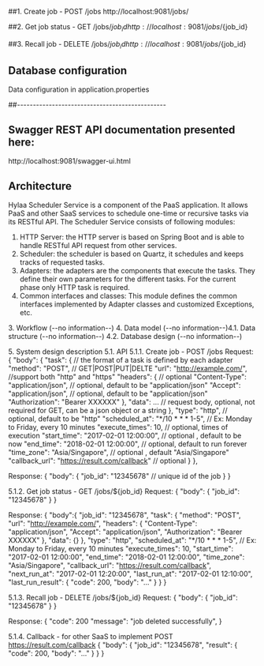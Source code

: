 ##1.​ Create job - POST /jobs
http://localhost:9081/jobs/

##2. Get job status - GET /jobs/${job_id}
http://localhost:9081/jobs/${job_id}

##3. Recall job - DELETE /jobs/${job_id}
http://localhost:9081/jobs/${job_id}

## Database configuration
Data configuration in application.properties 


##-----------------------------------------------
## Swagger REST API documentation presented here:
http://localhost:9081/swagger-ui.html

## Architecture
Hylaa Scheduler Service is a component of the PaaS application. It allows PaaS and other SaaS services to schedule one-time or recursive tasks via its RESTful API. 
The Scheduler Service consists of following modules: 
1. HTTP Server: the HTTP server is based on Spring Boot and is able to handle RESTful API request from other services.
2. Scheduler: the scheduler is based on Quartz, it schedules and keeps tracks of requested tasks.
3. Adapters: the adapters are the components that execute the tasks. They define their own parameters for the different tasks. For the current phase only HTTP task is required.
4. Common interfaces and classes: This module defines the common interfaces implemented by Adapter classes and customized Exceptions, etc.



​3.​ Workflow (--no information--)
​4.​ Data model (--no information--)
​4.1.​ Data structure (--no information--)
​4.2.​ Database design (--no information--)

​5.​ System design description 
​5.1.​ API
​5.1.1.​ Create job - POST /jobs
Request:
{
 "body": {
   "task": { // the format of a task is defined by each adapter
     "method": "POST", // GET|POST|PUT|DELTE
     "url": "http://example.com/", //support both "http" and "https"
     "headers": { // optional
       "Content-Type": "application/json", // optional, default to be "application/json"
       "Accept": "application/json", // optional, default to be "application/json"
       "Authorization": "Bearer XXXXXX"
     },
     "data": ... // request body, optional, not required for GET, can be a json object or a string
   },
   "type": "http", // optional, default to be "http"
   "scheduled_at": "*/10 * * * 1-5", // Ex: Monday to Friday, every 10 minutes
   "execute_times": 10, // optional, times of execution
   "start_time": "2017-02-01 12:00:00", // optional , default to be now
   "end_time": "2018-02-01 12:00:00", // optional, default to run forever
   "time_zone": "Asia/Singapore", // optional , default "Asia/Singapore"
   "callback_url": "https://result.com/callback" // optional
 }
},

Response:
{
 "body": {
   "job_id": "12345678" // unique id of the job
 }
}

5.1.2.​ Get job status - GET /jobs/${job_id}
Request:
{
 "body": {
   "job_id": "12345678" 
 }
}

Response:
{
 "body":{
   "job_id": "12345678",
   "task": {
     "method": "POST",
     "url": "http://example.com/",
     "headers": {
       "Content-Type": "application/json",
       "Accept": "application/json",
       "Authorization": "Bearer XXXXXX"
     },
     "data": {}
   },
   "type": "http",
   "scheduled_at": "*/10 * * * 1-5", // Ex: Monday to Friday, every 10 minutes
   "execute_times": 10,
   "start_time": "2017-02-01 12:00:00",
   "end_time": "2018-02-01 12:00:00",
   "time_zone": "Asia/Singapore",
   "callback_url": "https://result.com/callback",
   "next_run_at": "2017-02-01 12:20:00",
   "last_run_at": "2017-02-01 12:10:00",
   "last_run_result": {
     "code": 200,
     "body": "..."
   }
 }
}


5.1.3.​ Recall job - DELETE /jobs/${job_id}
Request:
{
 "body": {
   "job_id": "12345678" 
 }
}

Response:
{
 "code": 200
 "message": "job deleted successfully",
}

5.1.4. Callback - for other SaaS to implement
POST https://result.com/callback
{
 "body": {
   "job_id": "12345678",
   "result": {
     "code": 200,
     "body": "..."
   }
 }
}





